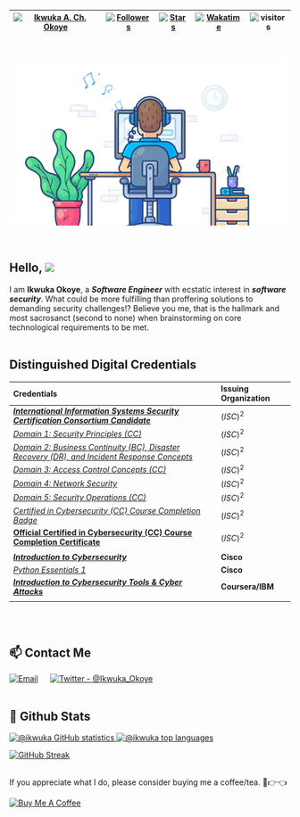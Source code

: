 | [![Ikwuka A. Ch. Okoye](https://img.shields.io/badge/SSE-IKWUKA%20A.%20CH.%20OKOYE-blue)](#) | [![Followers](https://img.shields.io/github/followers/ikwuka)](#) | [![Stars](https://img.shields.io/github/stars/ikwuka?label=Profile%20Stars&logo=Profile%20stars&logoColor=b)](#) | [![Wakatime](https://wakatime.com/badge/user/33aa22b6-1751-45ce-b283-99f6c1beccb8.svg)](https://wakatime.com/@ikwuka) | ![visitors](https://visitor-badge.glitch.me/badge?page_id=ikwuka.ikwuka&left) |
--| --| --| --| --|
<br>

<p align="center">
    <img
        src="./banner/software_engineer.gif"
        alt="Software Security Engineer"
    />
</p><br>

## Hello, ![](https://user-images.githubusercontent.com/18350557/176309783-0785949b-9127-417c-8b55-ab5a4333674e.gif)

I am **Ikwuka Okoye**, a ***Software Engineer*** with ecstatic interest in ***software security***. What could be more fulfilling than proffering solutions to demanding security challenges!? Believe you me, that is the hallmark and most sacrosanct (second to none) when brainstorming on core technological requirements to be met.<br><br>

## Distinguished Digital Credentials

| Credentials | Issuing Organization |
| :--                 | :--                 |
|***[International Information Systems Security Certification Consortium Candidate](https://www.credly.com/badges/a98dff18-778e-4f8d-8e64-c74d23b6178b/public_url)***|$(ISC)^2$|
|*[Domain 1: Security Principles (CC)](https://www.dropbox.com/s/u1z2ieiop6ef0ua/security_principles.pdf?dl=0)*|$(ISC)^2$|
|*[Domain 2: Business Continuity (BC), Disaster Recovery (DR), and Incident Response Concepts](https://www.dropbox.com/s/bdzwc2z52r9ucgx/business_continuity_disaster_recovery_and_incident_response_concepts.pdf?dl=0)*|$(ISC)^2$|
|*[Domain 3: Access Control Concepts (CC)](https://www.dropbox.com/s/lxb1ehjh3ad4xo0/access_control_concepts.pdf?dl=0)*|$(ISC)^2$|
|*[Domain 4: Network Security](https://www.dropbox.com/s/90zd8fxa5qk4cud/network_security.pdf?dl=0)*|$(ISC)^2$|
|*[Domain 5: Security Operations (CC)](https://www.dropbox.com/s/73hhda97otgjyw6/security_operations.pdf?dl=0)*|$(ISC)^2$|
|*[Certified in Cybersecurity (CC) Course Completion Badge](https://www.dropbox.com/s/xigny651wk3x37u/certified_in_cybersecurity_course_completion.pdf?dl=0)*|$(ISC)^2$|
|**[Official Certified in Cybersecurity (CC) Course Completion Certificate](https://www.dropbox.com/s/4gwq2abi7o70ujr/Official_CC_Course_Completion%29_Certificate_Official%20%28ISC%29%C2%B2_Certified_in_Cybersecurity_%28CC%29_Self-Paced_Training%20-%201M_Okoye.pdf?dl=0)**|$(ISC)^2$|
|                     |                     |
|***[Introduction to Cybersecurity](https://www.credly.com/badges/6ef2b312-217d-4653-b307-eb4d480d04f3/public_url)***|**Cisco**|
|*[Python Essentials 1](https://www.credly.com/badges/7141539a-8c26-49b4-8c1e-3a948022096c/public_url)*|**Cisco**|
|***[Introduction to Cybersecurity Tools & Cyber Attacks](https://www.credly.com/badges/38a9d816-15ff-4f41-b34d-d22d41ae03ba/public_url)***|**Coursera/IBM**|
|                     |                     |

<br><br>

## 📫 Contact Me

[![Email](https://img.shields.io/badge/Protonmail-D14836?style=for-the-badge&logo=proton&logoColor=white)](mailto:ikwukao@proton.me.com) &emsp;
[![Twitter - @Ikwuka_Okoye](https://img.shields.io/badge/Twitter-1DA1F2?style=for-the-badge&logo=twitter&logoColor=white)](https://twitter.com/Ikwuka_Okoye) &emsp;
<br><br>

## 🌈 Github Stats

<p>
    <a href="https://github.com/ikwuka/github-readme-stats">
        <img
            src="https://github-readme-stats.vercel.app/api?username=ikwuka&count_private=true&show_icons=true&theme=radical"
            alt="@ikwuka GitHub statistics"
        />
    </a>
    <a href="https://github.com/ikwuka/github-readme-stats">
    <img
        src="https://github-readme-stats.vercel.app/api/top-langs/?username=ikwuka&layout=compact&theme=radical"
        alt="@ikwuka top languages"
    />
    </a>
</p>

[![GitHub Streak](https://streak-stats.demolab.com/?user=ikwuka&theme=radical)](https://git.io/streak-stats)
<br><br>

If you appreciate what I do, please consider buying me a coffee/tea. 🥺👉👈

<a href="https://www.buymeacoffee.com/ikwukao2" target="_blank">
    <img
        src="https://cdn.buymeacoffee.com/buttons/v2/default-red.png"
        alt="Buy Me A Coffee"
        width="150"
    />
</a>
